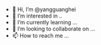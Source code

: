 - 👋 Hi, I’m @yangguanghei
- 👀 I’m interested in ..
- 🌱 I’m currently learning ...
- 💞️ I’m looking to collaborate on ...
- 📫 How to reach me ...

<!---
yangguanghei/yangguanghei is a ✨ special ✨ repository because its `README.md` (this file) appears on your GitHub profile.
You can click the Preview link to take a look at your changes.
--->
